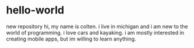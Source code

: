 # hello-world
new repository
hi, my name is colten. i live in michigan and i am new to the world of programming. i love cars and kayaking. i am mostly interested in creating mobile apps, but im willing to learn anything.

